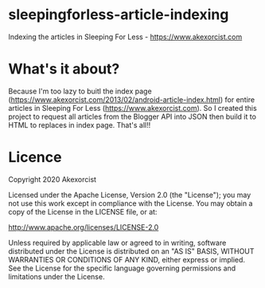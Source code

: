 # sleepingforless-article-indexing
Indexing the articles in Sleeping For Less - https://www.akexorcist.com

What's it about?
===========================
Because I'm too lazy to buitl the index page (https://www.akexorcist.com/2013/02/android-article-index.html) for entire articles in Sleeping For Less (https://www.akexorcist.com). So I created this project to request all articles from the Blogger API into JSON then build it to HTML to replaces in index page. That's all!!

Licence
===========================
Copyright 2020 Akexorcist

Licensed under the Apache License, Version 2.0 (the "License"); you may not use this work except in compliance with the License. You may obtain a copy of the License in the LICENSE file, or at:

http://www.apache.org/licenses/LICENSE-2.0

Unless required by applicable law or agreed to in writing, software distributed under the License is distributed on an "AS IS" BASIS, WITHOUT WARRANTIES OR CONDITIONS OF ANY KIND, either express or implied. See the License for the specific language governing permissions and limitations under the License.